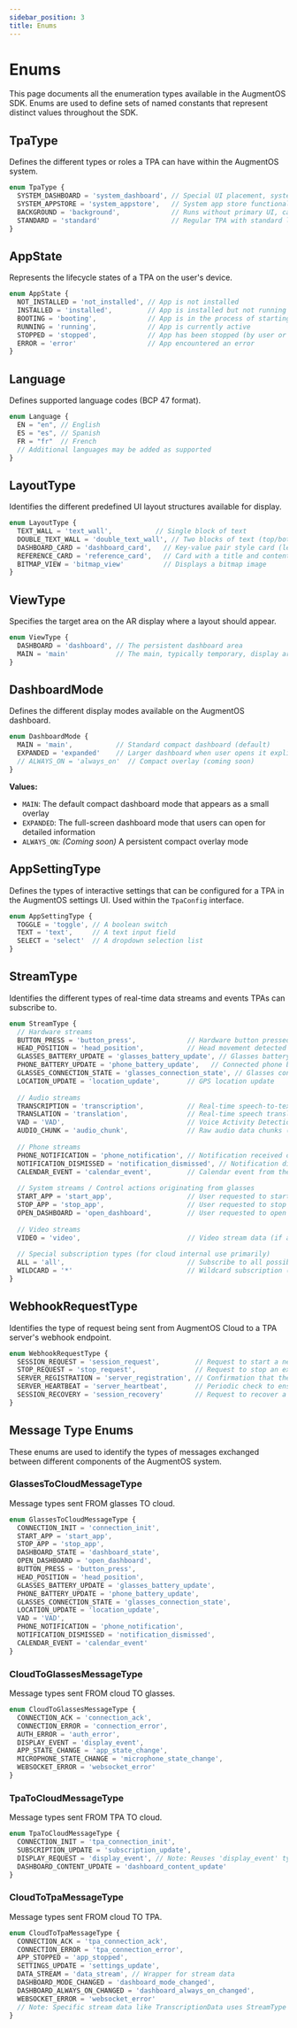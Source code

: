 ```yaml
---
sidebar_position: 3
title: Enums
---
```


# Enums

This page documents all the enumeration types available in the AugmentOS SDK. Enums are used to define sets of named constants that represent distinct values throughout the SDK.

## TpaType

Defines the different types or roles a TPA can have within the AugmentOS system.

```typescript
enum TpaType {
  SYSTEM_DASHBOARD = 'system_dashboard', // Special UI placement, system functionality
  SYSTEM_APPSTORE = 'system_appstore',   // System app store functionality
  BACKGROUND = 'background',             // Runs without primary UI, can temporarily display content
  STANDARD = 'standard'                  // Regular TPA with standard lifecycle and UI interaction (default)
}
```

## AppState

Represents the lifecycle states of a TPA on the user's device.

```typescript
enum AppState {
  NOT_INSTALLED = 'not_installed', // App is not installed
  INSTALLED = 'installed',         // App is installed but not running
  BOOTING = 'booting',             // App is in the process of starting
  RUNNING = 'running',             // App is currently active
  STOPPED = 'stopped',             // App has been stopped (by user or system)
  ERROR = 'error'                  // App encountered an error
}
```

## Language

Defines supported language codes (BCP 47 format).

```typescript
enum Language {
  EN = "en", // English
  ES = "es", // Spanish
  FR = "fr"  // French
  // Additional languages may be added as supported
}
```

## LayoutType

Identifies the different predefined UI layout structures available for display.

```typescript
enum LayoutType {
  TEXT_WALL = 'text_wall',           // Single block of text
  DOUBLE_TEXT_WALL = 'double_text_wall', // Two blocks of text (top/bottom)
  DASHBOARD_CARD = 'dashboard_card',   // Key-value pair style card (left/right text)
  REFERENCE_CARD = 'reference_card',   // Card with a title and content text
  BITMAP_VIEW = 'bitmap_view'          // Displays a bitmap image
}
```

## ViewType

Specifies the target area on the AR display where a layout should appear.

```typescript
enum ViewType {
  DASHBOARD = 'dashboard', // The persistent dashboard area
  MAIN = 'main'            // The main, typically temporary, display area
}
```

## DashboardMode

Defines the different display modes available on the AugmentOS dashboard.

```typescript
enum DashboardMode {
  MAIN = 'main',           // Standard compact dashboard (default)
  EXPANDED = 'expanded'    // Larger dashboard when user opens it explicitly
  // ALWAYS_ON = 'always_on'  // Compact overlay (coming soon)
}
```

**Values:**
- `MAIN`: The default compact dashboard mode that appears as a small overlay
- `EXPANDED`: The full-screen dashboard mode that users can open for detailed information
- `ALWAYS_ON`: *(Coming soon)* A persistent compact overlay mode

## AppSettingType

Defines the types of interactive settings that can be configured for a TPA in the AugmentOS settings UI. Used within the `TpaConfig` interface.

```typescript
enum AppSettingType {
  TOGGLE = 'toggle', // A boolean switch
  TEXT = 'text',     // A text input field
  SELECT = 'select'  // A dropdown selection list
}
```

## StreamType

Identifies the different types of real-time data streams and events TPAs can subscribe to.

```typescript
enum StreamType {
  // Hardware streams
  BUTTON_PRESS = 'button_press',             // Hardware button pressed on glasses
  HEAD_POSITION = 'head_position',           // Head movement detected (e.g., up, down)
  GLASSES_BATTERY_UPDATE = 'glasses_battery_update', // Glasses battery level and status
  PHONE_BATTERY_UPDATE = 'phone_battery_update',   // Connected phone battery level and status
  GLASSES_CONNECTION_STATE = 'glasses_connection_state', // Glasses connection info (e.g., model)
  LOCATION_UPDATE = 'location_update',       // GPS location update
  
  // Audio streams
  TRANSCRIPTION = 'transcription',           // Real-time speech-to-text results
  TRANSLATION = 'translation',               // Real-time speech translation results
  VAD = 'VAD',                               // Voice Activity Detection status (speaking/not speaking)
  AUDIO_CHUNK = 'audio_chunk',               // Raw audio data chunks (requires explicit subscription)
  
  // Phone streams
  PHONE_NOTIFICATION = 'phone_notification', // Notification received on the connected phone
  NOTIFICATION_DISMISSED = 'notification_dismissed', // Notification dismissed on the glasses/phone
  CALENDAR_EVENT = 'calendar_event',         // Calendar event from the connected phone
  
  // System streams / Control actions originating from glasses
  START_APP = 'start_app',                   // User requested to start an app
  STOP_APP = 'stop_app',                     // User requested to stop an app
  OPEN_DASHBOARD = 'open_dashboard',         // User requested to open the dashboard
  
  // Video streams
  VIDEO = 'video',                           // Video stream data (if available/supported)
  
  // Special subscription types (for cloud internal use primarily)
  ALL = 'all',                               // Subscribe to all possible streams
  WILDCARD = '*'                             // Wildcard subscription (similar to ALL)
}
```

## WebhookRequestType

Identifies the type of request being sent from AugmentOS Cloud to a TPA server's webhook endpoint.

```typescript
enum WebhookRequestType {
  SESSION_REQUEST = 'session_request',         // Request to start a new TPA session for a user
  STOP_REQUEST = 'stop_request',               // Request to stop an existing TPA session
  SERVER_REGISTRATION = 'server_registration', // Confirmation that the TPA server is registered
  SERVER_HEARTBEAT = 'server_heartbeat',       // Periodic check to ensure the TPA server is responsive
  SESSION_RECOVERY = 'session_recovery'        // Request to recover a session (e.g., after cloud restart)
}
```

## Message Type Enums

These enums are used to identify the types of messages exchanged between different components of the AugmentOS system.

### GlassesToCloudMessageType

Message types sent FROM glasses TO cloud.

```typescript
enum GlassesToCloudMessageType {
  CONNECTION_INIT = 'connection_init',
  START_APP = 'start_app',
  STOP_APP = 'stop_app',
  DASHBOARD_STATE = 'dashboard_state',
  OPEN_DASHBOARD = 'open_dashboard',
  BUTTON_PRESS = 'button_press',
  HEAD_POSITION = 'head_position',
  GLASSES_BATTERY_UPDATE = 'glasses_battery_update',
  PHONE_BATTERY_UPDATE = 'phone_battery_update',
  GLASSES_CONNECTION_STATE = 'glasses_connection_state',
  LOCATION_UPDATE = 'location_update',
  VAD = 'VAD',
  PHONE_NOTIFICATION = 'phone_notification',
  NOTIFICATION_DISMISSED = 'notification_dismissed',
  CALENDAR_EVENT = 'calendar_event'
}
```

### CloudToGlassesMessageType

Message types sent FROM cloud TO glasses.

```typescript
enum CloudToGlassesMessageType {
  CONNECTION_ACK = 'connection_ack',
  CONNECTION_ERROR = 'connection_error',
  AUTH_ERROR = 'auth_error',
  DISPLAY_EVENT = 'display_event',
  APP_STATE_CHANGE = 'app_state_change',
  MICROPHONE_STATE_CHANGE = 'microphone_state_change',
  WEBSOCKET_ERROR = 'websocket_error'
}
```

### TpaToCloudMessageType

Message types sent FROM TPA TO cloud.

```typescript
enum TpaToCloudMessageType {
  CONNECTION_INIT = 'tpa_connection_init',
  SUBSCRIPTION_UPDATE = 'subscription_update',
  DISPLAY_REQUEST = 'display_event', // Note: Reuses 'display_event' type string
  DASHBOARD_CONTENT_UPDATE = 'dashboard_content_update'
}
```

### CloudToTpaMessageType

Message types sent FROM cloud TO TPA.

```typescript
enum CloudToTpaMessageType {
  CONNECTION_ACK = 'tpa_connection_ack',
  CONNECTION_ERROR = 'tpa_connection_error',
  APP_STOPPED = 'app_stopped',
  SETTINGS_UPDATE = 'settings_update',
  DATA_STREAM = 'data_stream', // Wrapper for stream data
  DASHBOARD_MODE_CHANGED = 'dashboard_mode_changed',
  DASHBOARD_ALWAYS_ON_CHANGED = 'dashboard_always_on_changed',
  WEBSOCKET_ERROR = 'websocket_error'
  // Note: Specific stream data like TranscriptionData uses StreamType directly as its type identifier.
}
``` 